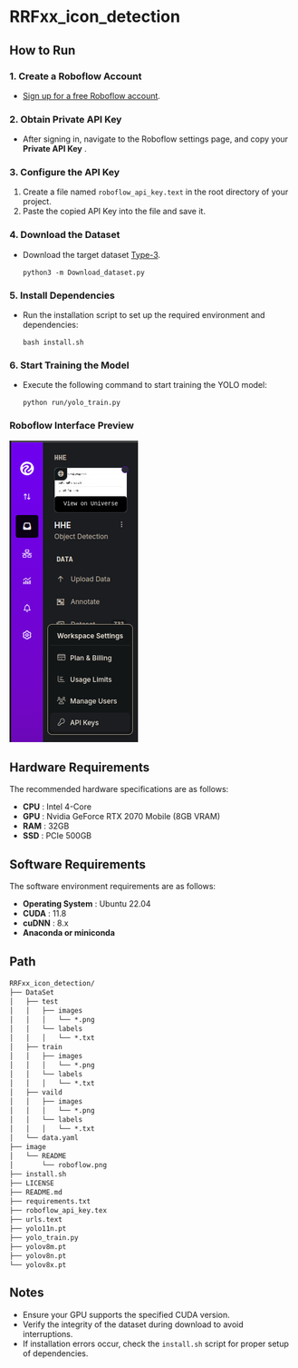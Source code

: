 # RRFxx_icon_detection

## How to Run

### 1. Create a Roboflow Account

* [Sign up for a free Roboflow account](https://universe.roboflow.com/).

### 2. Obtain Private API Key

* After signing in, navigate to the Roboflow settings page, and copy your  **Private API Key** .

### 3. Configure the API Key

1. Create a file named `roboflow_api_key.text` in the root directory of your project.
2. Paste the copied API Key into the file and save it.

### 4. Download the Dataset

* Download the target dataset [Type-3](https://universe.roboflow.com/hhe-3jp9r/hhe/dataset/6).

  ```
  python3 -m Download_dataset.py
  ```

### 5. Install Dependencies

* Run the installation script to set up the required environment and dependencies:

  ```
  bash install.sh
  ```

### 6. Start Training the Model

* Execute the following command to start training the YOLO model:

  ```
  python run/yolo_train.py
  ```

### Roboflow Interface Preview

![Roboflow](image/README/roboflow.png)

## Hardware Requirements

The recommended hardware specifications are as follows:

* **CPU** : Intel 4-Core
* **GPU** : Nvidia GeForce RTX 2070 Mobile (8GB VRAM)
* **RAM** : 32GB
* **SSD** : PCIe 500GB

## Software Requirements

The software environment requirements are as follows:

* **Operating System** : Ubuntu 22.04
* **CUDA** : 11.8
* **cuDNN** : 8.x
* **Anaconda or miniconda**

## Path

```
RRFxx_icon_detection/
├── DataSet
│   ├── test
│   │   ├── images
│   │   │   └── *.png
│   │   └── labels
│   │   │   └── *.txt
│   ├── train
│   │   ├── images
│   │   │   └── *.png
│   │   └── labels
│   │   │   └── *.txt
│   ├── vaild
│   │   ├── images
│   │   │   └── *.png
│   │   └── labels
│   │   │   └── *.txt
│   └── data.yaml
├── image
│   └── README
│       └── roboflow.png
├── install.sh
├── LICENSE
├── README.md
├── requirements.txt
├── roboflow_api_key.tex
├── urls.text
├── yolo11n.pt
├── yolo_train.py
├── yolov8m.pt
├── yolov8n.pt
└── yolov8x.pt
```

## Notes

* Ensure your GPU supports the specified CUDA version.
* Verify the integrity of the dataset during download to avoid interruptions.
* If installation errors occur, check the `install.sh` script for proper setup of dependencies.
